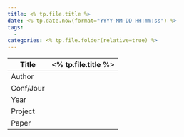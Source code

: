 ```yaml
---
title: <% tp.file.title %>
date: <% tp.date.now(format="YYYY-MM-DD HH:mm:ss") %>
tags:
  - 
categories: <% tp.file.folder(relative=true) %>
---
```


| Title     | <% tp.file.title %>                                                                                                                                                                                       |
| --------- | --------------------------------------------------------------------------------------------------------------------------------------------------------------------------------------------------------- |
| Author    |                                                                                                                                                                                                           |
| Conf/Jour |                                                                                                                                                                                                           |
| Year      |                                                                                                                                                                                                           |
| Project   |                                                                                                                                                                                                           |
| Paper     |  |

<!-- more -->
